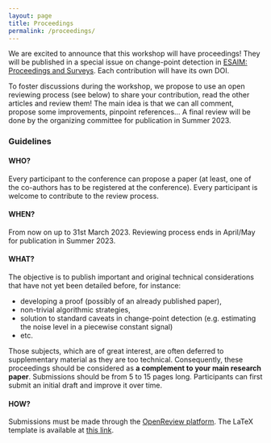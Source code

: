 ```yaml
---
layout: page
title: Proceedings
permalink: /proceedings/
---
```


We are excited to announce that this workshop will have proceedings!
They will be published in a special issue on change-point detection in [ESAIM: Proceedings and Surveys](https://www.esaim-proc.org/).
Each contribution will have its own DOI.

To foster discussions during the workshop, we propose to use an open reviewing process (see below) to share your contribution, read the other articles and review them!
The main idea is that we can all comment, propose some improvements, pinpoint references...
A final review will be done by the organizing committee for publication in Summer 2023.
 
### Guidelines
 
#### WHO?
Every participant to the conference can propose a paper (at least, one of the co-authors has to be registered at the conference).
Every participant is welcome to contribute to the review process.
 
#### WHEN?
From now on up to 31st March 2023.
Reviewing process ends in April/May for publication in Summer 2023.
 
#### WHAT?
The objective is to publish important and original technical considerations that have not yet been detailed before, for instance:

- developing a proof (possibly of an already published paper),
- non-trivial algorithmic strategies,
- solution to standard caveats in change-point detection (e.g. estimating the noise level in a piecewise constant signal)
- etc.

Those subjects, which are of great interest, are often deferred to supplementary material as they are too technical.
Consequently, these proceedings should be considered as **a complement to your main research paper**.
Submissions should be from 5 to 15 pages long.
Participants can first submit an initial draft and improve it over time.

#### HOW?
Submissions must be made through the [OpenReview platform](https://openreview.net/group?id=PSCP%2F2023%2FWorkshop).
The LaTeX template is available at [this link](https://plmbox.math.cnrs.fr/f/c7201a6bf8ce43eda041/).


